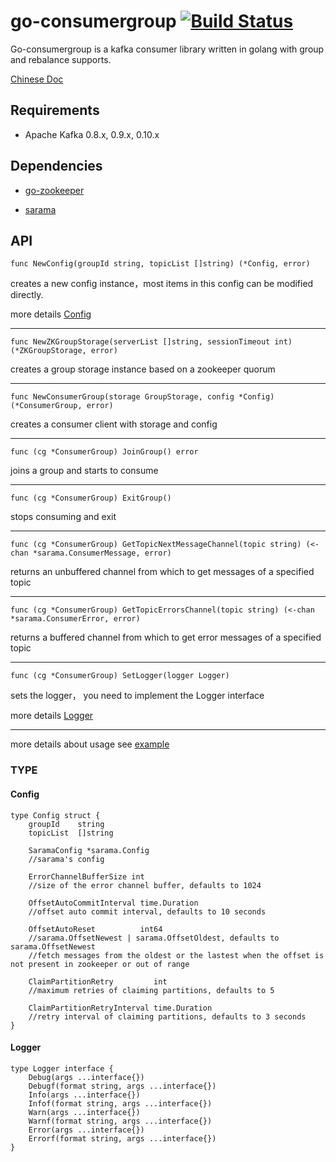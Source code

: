 # go-consumergroup [![Build Status](https://travis-ci.org/meitu/go-consumergroup.svg?branch=master)](https://travis-ci.org/meitu/go-consumergroup)

Go-consumergroup is a kafka consumer library written in golang with group and rebalance supports.

[Chinese Doc](./README.zh-CN.md)

## Requirements
* Apache Kafka 0.8.x, 0.9.x, 0.10.x

## Dependencies
* [go-zookeeper](https://github.com/samuel/go-zookeeper)

* [sarama](https://github.com/Shopify/sarama)

## API
``` golang
func NewConfig(groupId string, topicList []string) (*Config, error)
```
creates a new config instance，most items in this config can be modified directly.

more details [Config](#config)

---

``` golang
func NewZKGroupStorage(serverList []string, sessionTimeout int) (*ZKGroupStorage, error) 
```

creates a group storage instance based on a zookeeper quorum

---

``` golang
func NewConsumerGroup(storage GroupStorage, config *Config) (*ConsumerGroup, error)
```

creates a consumer client with storage and config

---

``` golang
func (cg *ConsumerGroup) JoinGroup() error
```

joins a group and starts to consume

---

``` golang
func (cg *ConsumerGroup) ExitGroup()
```

stops consuming and exit

---

``` golang
func (cg *ConsumerGroup) GetTopicNextMessageChannel(topic string) (<-chan *sarama.ConsumerMessage, error) 
```

returns an unbuffered channel from which to get messages of a specified topic

---

``` golang 
func (cg *ConsumerGroup) GetTopicErrorsChannel(topic string) (<-chan *sarama.ConsumerError, error) 
```

returns a buffered channel from which to get error messages of a specified topic

---

``` golang
func (cg *ConsumerGroup) SetLogger(logger Logger)
```

sets the logger， you need to implement the Logger interface

more details [Logger](#logger)

---

more details about usage see [example](example/example.go)

### TYPE
#### Config 

``` golang
type Config struct {
	groupId    string
	topicList  []string

	SaramaConfig *sarama.Config 
	//sarama's config

	ErrorChannelBufferSize int 
	//size of the error channel buffer, defaults to 1024

	OffsetAutoCommitInterval time.Duration
	//offset auto commit interval, defaults to 10 seconds

	OffsetAutoReset          int64
	//sarama.OffsetNewest | sarama.OffsetOldest, defaults to sarama.OffsetNewest
	//fetch messages from the oldest or the lastest when the offset is not present in zookeeper or out of range

	ClaimPartitionRetry         int
	//maximum retries of claiming partitions, defaults to 5

	ClaimPartitionRetryInterval time.Duration
	//retry interval of claiming partitions, defaults to 3 seconds
}
```

#### Logger

``` golang
type Logger interface {
	Debug(args ...interface{})
	Debugf(format string, args ...interface{})
	Info(args ...interface{})
	Infof(format string, args ...interface{})
	Warn(args ...interface{})
	Warnf(format string, args ...interface{})
	Error(args ...interface{})
	Errorf(format string, args ...interface{})
}
```

